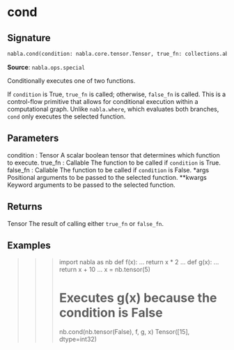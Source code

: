 # cond

## Signature

```python
nabla.cond(condition: nabla.core.tensor.Tensor, true_fn: collections.abc.Callable, false_fn: collections.abc.Callable, *args, **kwargs) -> nabla.core.tensor.Tensor
```

**Source**: `nabla.ops.special`

Conditionally executes one of two functions.

If `condition` is True, `true_fn` is called; otherwise, `false_fn` is
called. This is a control-flow primitive that allows for conditional
execution within a computational graph. Unlike `nabla.where`, which
evaluates both branches, `cond` only executes the selected function.

Parameters
----------
condition : Tensor
    A scalar boolean tensor that determines which function to execute.
true_fn : Callable
    The function to be called if `condition` is True.
false_fn : Callable
    The function to be called if `condition` is False.
*args
    Positional arguments to be passed to the selected function.
**kwargs
    Keyword arguments to be passed to the selected function.

Returns
-------
Tensor
    The result of calling either `true_fn` or `false_fn`.

Examples
--------
>>> import nabla as nb
>>> def f(x):
...     return x * 2
...
>>> def g(x):
...     return x + 10
...
>>> x = nb.tensor(5)
>>> # Executes g(x) because the condition is False
>>> nb.cond(nb.tensor(False), f, g, x)
Tensor([15], dtype=int32)

